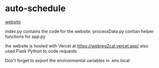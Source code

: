# auto-schedule

[website](https://webreg2cal.vercel.app/)

index.py contains the code for the website.
processData.py contian helper functions for app.py

the website is hosted with Vercel at https://webreg2cal.vercel.app/
also used Flask Python to code requests

Don't forget to export the environmental variables in .env.local
